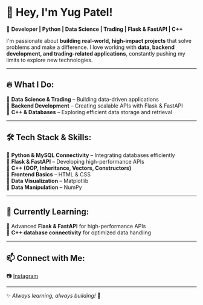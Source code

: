 # 👋 Hey, I'm Yug Patel!  

🚀 **Developer | Python | Data Science | Trading | Flask & FastAPI | C++**  

I'm passionate about **building real-world, high-impact projects** that solve problems and make a difference. I love working with **data, backend development, and trading-related applications**, constantly pushing my limits to explore new technologies.  

---

## 🔥 **What I Do:**  
🔹 **Data Science & Trading** – Building data-driven applications  
🔹 **Backend Development** – Creating scalable APIs with Flask & FastAPI  
🔹 **C++ & Databases** – Exploring efficient data storage and retrieval  

---

## 🛠 **Tech Stack & Skills:**  
🔹 **Python & MySQL Connectivity** – Integrating databases efficiently  
🔹 **Flask & FastAPI** – Developing high-performance APIs  
🔹 **C++ (OOP, Inheritance, Vectors, Constructors)**  
🔹 **Frontend Basics** – HTML & CSS  
🔹 **Data Visualization** – Matplotlib  
🔹 **Data Manipulation** – NumPy  

---

## 📌 **Currently Learning:**  
🚀 Advanced **Flask & FastAPI** for high-performance APIs  
🚀 **C++ database connectivity** for optimized data handling  

---

## 📫 **Connect with Me:**  
📷 [Instagram](https://www.instagram.com/___yug.patel___)  

---

✨ _Always learning, always building!_ 🚀
